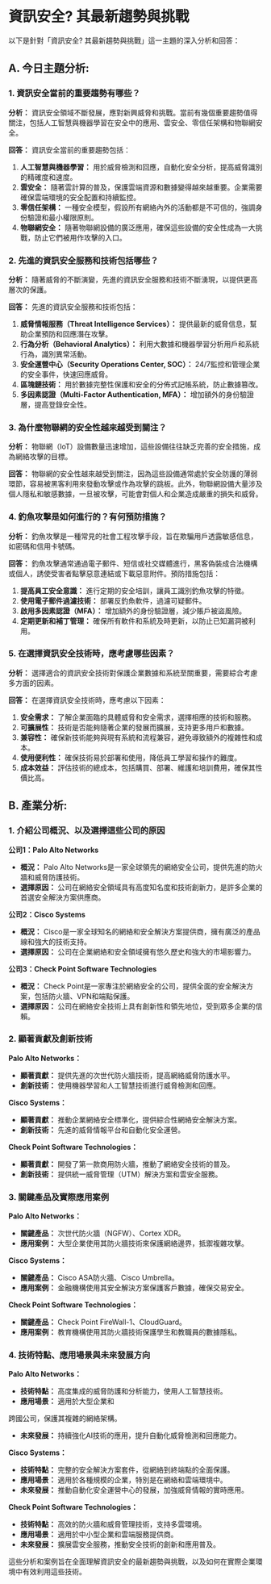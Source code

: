 # 資訊安全? 其最新趨勢與挑戰

以下是針對「資訊安全? 其最新趨勢與挑戰」這一主題的深入分析和回答：

## A. 今日主題分析:

### 1. **資訊安全當前的重要趨勢有哪些？**

**分析：**
資訊安全領域不斷發展，應對新興威脅和挑戰。當前有幾個重要趨勢值得關注，包括人工智慧與機器學習在安全中的應用、雲安全、零信任架構和物聯網安全。

**回答：**
資訊安全當前的重要趨勢包括：
1. **人工智慧與機器學習：** 用於威脅檢測和回應，自動化安全分析，提高威脅識別的精確度和速度。
2. **雲安全：** 隨著雲計算的普及，保護雲端資源和數據變得越來越重要。企業需要確保雲端環境的安全配置和持續監控。
3. **零信任架構：** 一種安全模型，假設所有網絡內外的活動都是不可信的，強調身份驗證和最小權限原則。
4. **物聯網安全：** 隨著物聯網設備的廣泛應用，確保這些設備的安全性成為一大挑戰，防止它們被用作攻擊的入口。

### 2. **先進的資訊安全服務和技術包括哪些？**

**分析：**
隨著威脅的不斷演變，先進的資訊安全服務和技術不斷湧現，以提供更高層次的保護。

**回答：**
先進的資訊安全服務和技術包括：
1. **威脅情報服務（Threat Intelligence Services）：** 提供最新的威脅信息，幫助企業預防和回應潛在攻擊。
2. **行為分析（Behavioral Analytics）：** 利用大數據和機器學習分析用戶和系統行為，識別異常活動。
3. **安全運營中心（Security Operations Center, SOC）：** 24/7監控和管理企業的安全事件，快速回應威脅。
4. **區塊鏈技術：** 用於數據完整性保護和安全的分佈式記帳系統，防止數據篡改。
5. **多因素認證（Multi-Factor Authentication, MFA）：** 增加額外的身份驗證層，提高登錄安全性。

### 3. **為什麼物聯網的安全性越來越受到關注？**

**分析：**
物聯網（IoT）設備數量迅速增加，這些設備往往缺乏完善的安全措施，成為網絡攻擊的目標。

**回答：**
物聯網的安全性越來越受到關注，因為這些設備通常處於安全防護的薄弱環節，容易被黑客利用來發動攻擊或作為攻擊的跳板。此外，物聯網設備大量涉及個人隱私和敏感數據，一旦被攻擊，可能會對個人和企業造成嚴重的損失和威脅。

### 4. **釣魚攻擊是如何進行的？有何預防措施？**

**分析：**
釣魚攻擊是一種常見的社會工程攻擊手段，旨在欺騙用戶透露敏感信息，如密碼和信用卡號碼。

**回答：**
釣魚攻擊通常通過電子郵件、短信或社交媒體進行，黑客偽裝成合法機構或個人，誘使受害者點擊惡意連結或下載惡意附件。預防措施包括：
1. **提高員工安全意識：** 進行定期的安全培訓，讓員工識別釣魚攻擊的特徵。
2. **使用電子郵件過濾技術：** 部署反釣魚軟件，過濾可疑郵件。
3. **啟用多因素認證（MFA）：** 增加額外的身份驗證層，減少賬戶被盜風險。
4. **定期更新和補丁管理：** 確保所有軟件和系統及時更新，以防止已知漏洞被利用。

### 5. **在選擇資訊安全技術時，應考慮哪些因素？**

**分析：**
選擇適合的資訊安全技術對保護企業數據和系統至關重要，需要綜合考慮多方面的因素。

**回答：**
在選擇資訊安全技術時，應考慮以下因素：
1. **安全需求：** 了解企業面臨的具體威脅和安全需求，選擇相應的技術和服務。
2. **可擴展性：** 技術是否能夠隨著企業的發展而擴展，支持更多用戶和數據。
3. **兼容性：** 確保新技術能夠與現有系統和流程兼容，避免導致額外的複雜性和成本。
4. **使用便利性：** 確保技術易於部署和使用，降低員工學習和操作的難度。
5. **成本效益：** 評估技術的總成本，包括購買、部署、維護和培訓費用，確保其性價比高。

## B. 產業分析:

### 1. 介紹公司概況、以及選擇這些公司的原因

**公司1：Palo Alto Networks**
- **概況：** Palo Alto Networks是一家全球領先的網絡安全公司，提供先進的防火牆和威脅防護技術。
- **選擇原因：** 公司在網絡安全領域具有高度知名度和技術創新力，是許多企業的首選安全解決方案供應商。

**公司2：Cisco Systems**
- **概況：** Cisco是一家全球知名的網絡和安全解決方案提供商，擁有廣泛的產品線和強大的技術支持。
- **選擇原因：** 公司在企業網絡和安全領域擁有悠久歷史和強大的市場影響力。

**公司3：Check Point Software Technologies**
- **概況：** Check Point是一家專注於網絡安全的公司，提供全面的安全解決方案，包括防火牆、VPN和端點保護。
- **選擇原因：** 公司在網絡安全技術上具有創新性和領先地位，受到眾多企業的信賴。

### 2. 顯著貢獻及創新技術

**Palo Alto Networks：**
- **顯著貢獻：** 提供先進的次世代防火牆技術，提高網絡威脅防護水平。
- **創新技術：** 使用機器學習和人工智慧技術進行威脅檢測和回應。

**Cisco Systems：**
- **顯著貢獻：** 推動企業網絡安全標準化，提供綜合性網絡安全解決方案。
- **創新技術：** 先進的威脅情報平台和自動化安全運營。

**Check Point Software Technologies：**
- **顯著貢獻：** 開發了第一款商用防火牆，推動了網絡安全技術的普及。
- **創新技術：** 提供統一威脅管理（UTM）解決方案和雲安全服務。

### 3. 關鍵產品及實際應用案例

**Palo Alto Networks：**
- **關鍵產品：** 次世代防火牆（NGFW）、Cortex XDR。
- **應用案例：** 大型企業使用其防火牆技術來保護網絡邊界，抵禦複雜攻擊。

**Cisco Systems：**
- **關鍵產品：** Cisco ASA防火牆、Cisco Umbrella。
- **應用案例：** 金融機構使用其安全解決方案保護客戶數據，確保交易安全。

**Check Point Software Technologies：**
- **關鍵產品：** Check Point FireWall-1、CloudGuard。
- **應用案例：** 教育機構使用其防火牆技術保護學生和教職員的數據隱私。

### 4. 技術特點、應用場景與未來發展方向

**Palo Alto Networks：**
- **技術特點：** 高度集成的威脅防護和分析能力，使用人工智慧技術。
- **應用場景：** 適用於大型企業和

跨國公司，保護其複雜的網絡架構。
- **未來發展：** 持續強化AI技術的應用，提升自動化威脅檢測和回應能力。

**Cisco Systems：**
- **技術特點：** 完整的安全解決方案套件，從網絡到終端點的全面保護。
- **應用場景：** 適用於各種規模的企業，特別是在網絡和雲端環境中。
- **未來發展：** 推動自動化安全運營中心的發展，加強威脅情報的實時應用。

**Check Point Software Technologies：**
- **技術特點：** 高效的防火牆和威脅管理技術，支持多雲環境。
- **應用場景：** 適用於中小型企業和雲端服務提供商。
- **未來發展：** 擴展雲安全服務，推動安全技術的創新和應用普及。

這些分析和案例旨在全面理解資訊安全的最新趨勢與挑戰，以及如何在實際企業環境中有效利用這些技術。

